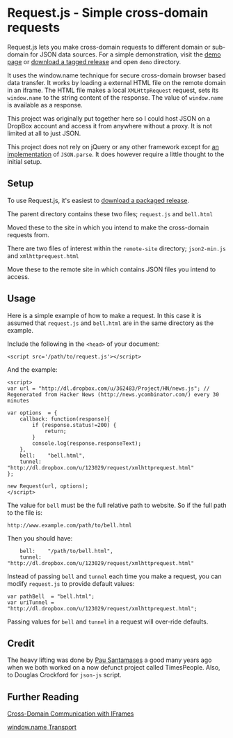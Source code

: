 Request.js - Simple cross-domain requests
=========================================

Request.js lets you make cross-domain requests to different domain or sub-domain for JSON data sources. For a simple demonstration, visit the [demo page][dp] or [download a tagged release][dl] and open `demo` directory.

It uses the window.name technique for secure cross-domain browser based data transfer. It works by loading a external HTML file on the remote domain in an iframe. The HTML file makes a local `XMLHttpRequest` request, sets its `window.name` to the string content of the response. The value of `window.name` is available as a response.

This project was originally put together here so I could host JSON on a DropBox account and access it from anywhere without a proxy. It is not limited at all to just JSON.

This project does not rely on jQuery or any other framework except for [an implementation][json2] of `JSON.parse`. It does however require a little thought to the initial setup.

[dp]: http://donohoe.io/projects/hn/
[dl]: https://github.com/donohoe/request-js/demo/
[json2]: https://github.com/douglascrockford/JSON-js/blob/master/json2.js

Setup
-----

To use Request.js, it's easiest to [download a packaged release][dl].

The parent directory contains these two files; `request.js` and `bell.html`

Moved these to the site in which you intend to make the cross-domain requests from.

There are two files of interest within the `remote-site` directory; `json2-min.js` and `xmlhttprequest.html`

Move these to the remote site in which contains JSON files you intend to access.

Usage
-----

Here is a simple example of how to make a request. In this case it is assumed that `request.js` and `bell.html` are in the same directory as the example.

Include the following in the `<head>` of your document:
	
	<script src='/path/to/request.js'></script>

And the example:

	<script>
	var url = "http://dl.dropbox.com/u/362483/Project/HN/news.js"; // Regenerated from Hacker News (http://news.ycombinator.com/) every 30 minutes

    var options  = {
		callback: function(response){
			if (response.status!=200) {
				return;
			}
			console.log(response.responseText);
		},
		bell:    "bell.html",
		tunnel:  "http://dl.dropbox.com/u/123029/request/xmlhttprequest.html"
    };

	new Request(url, options);
    </script>

The value for `bell` must be the full relative path to website. So if the full path to the file is:

    http://www.example.com/path/to/bell.html
	
Then you should have:

		bell:    "/path/to/bell.html",
		tunnel:  "http://dl.dropbox.com/u/123029/request/xmlhttprequest.html"

Instead of passing `bell` and `tunnel` each time you make a request, you can modify `request.js` to provide default values:

	var pathBell  = "bell.html";
	var uriTunnel = "http://dl.dropbox.com/u/123029/request/xmlhttprequest.html";

Passing values for `bell` and `tunnel` in a request will over-ride defaults.

Credit
------

The heavy lifting was done by [Pau Santamases][pau] a good many years ago when we both worked on a now defunct project called TimesPeople. Also, to Douglas Crockford for `json-js` script.

Further Reading
---------------

[Cross-Domain Communication with IFrames][xdomain]

[window.name Transport][wtransport]

[pau]: https://twitter.com/pausantesmasses
[xdomain]: http://softwareas.com/cross-domain-communication-with-iframes
[wtransport]: http://www.sitepen.com/blog/2008/07/22/windowname-transport/
